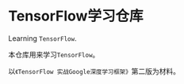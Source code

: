 # TensorFlow学习仓库

Learning `TensorFlow`.

本仓库用来学习`TensorFlow`。

以`《TensorFlow 实战Google深度学习框架》`第二版为材料。